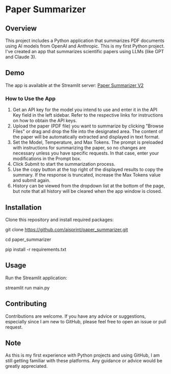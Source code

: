 # Paper Summarizer

## Overview
This project includes a Python application that summarizes PDF documents using AI models from OpenAI and Anthropic. This is my first Python project. I've created an app that summarizes scientific papers using LLMs (like GPT and Claude 3).

## Demo
The app is available at the Streamlit server:
[Paper Summarizer V2](https://papersummarizerv2-ertgst946lkt3qpqf5cxup.streamlit.app/)

### How to Use the App

1. Get an API key for the model you intend to use and enter it in the API Key field in the left sidebar. Refer to the respective links for instructions on how to obtain the API keys.
2. Upload the paper (PDF file) you want to summarize by clicking "Browse Files" or drag and drop the file into the designated area. The content of the paper will be automatically extracted and displayed in text format.
3. Set the Model, Temperature, and Max Tokens. The prompt is preloaded with instructions for summarizing the paper, so no changes are necessary unless you have specific requests. In that case, enter your modifications in the Prompt box.
4. Click Submit to start the summarization process.
5. Use the copy button at the top right of the displayed results to copy the summary. If the response is truncated, increase the Max Tokens value and submit again.
6. History can be viewed from the dropdown list at the bottom of the page, but note that all history will be cleared when the app window is closed.

## Installation
Clone this repository and install required packages:

git clone https://github.com/aisprint/paper_summarizer.git

cd paper_summarizer

pip install -r requirements.txt


## Usage
Run the Streamlit application:

streamlit run main.py

## Contributing
Contributions are welcome. If you have any advice or suggestions, especially since I am new to GitHub, please feel free to open an issue or pull request.

## Note
As this is my first experience with Python projects and using GitHub, I am still getting familiar with these platforms. Any guidance or advice would be greatly appreciated.


